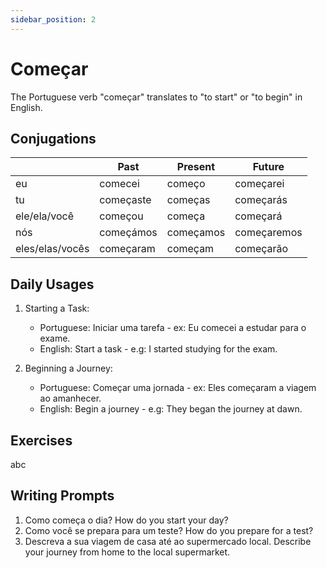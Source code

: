 ```yaml
---
sidebar_position: 2
---
```


# Começar

The Portuguese verb "começar" translates to "to start" or "to begin" in English.

## Conjugations

|                 | Past      | Present   | Future      |
| --------------- | --------- | --------- | ----------- |
| eu              | comecei   | começo    | começarei   |
| tu              | começaste | começas   | começarás   |
| ele/ela/você    | começou   | começa    | começará    |
| nós             | começámos | começamos | começaremos |
| eles/elas/vocês | começaram | começam   | começarão   |

## Daily Usages

1. Starting a Task:

   - Portuguese: Iniciar uma tarefa - ex: Eu comecei a estudar para o exame.
   - English: Start a task - e.g: I started studying for the exam.

2. Beginning a Journey:

   - Portuguese: Começar uma jornada - ex: Eles começaram a viagem ao amanhecer.
   - English: Begin a journey - e.g: They began the journey at dawn.

## Exercises

abc

## Writing Prompts

1. Como começa o dia? How do you start your day?
2. Como você se prepara para um teste? How do you prepare for a test?
3. Descreva a sua viagem de casa até ao supermercado local. Describe your journey from home to the local supermarket.
